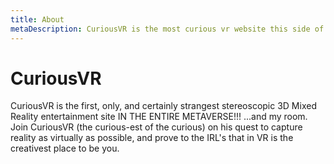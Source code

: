 ```yaml
---
title: About
metaDescription: CuriousVR is the most curious vr website this side of reality.
---
```


# CuriousVR
CuriousVR is the first, only, and certainly strangest stereoscopic 3D Mixed Reality entertainment site IN THE ENTIRE METAVERSE!!!
...and my room.
Join CuriousVR (the curious-est of the curious) on his quest to capture reality as virtually as possible, and prove to the IRL's that in VR is the creativest place to be you.




